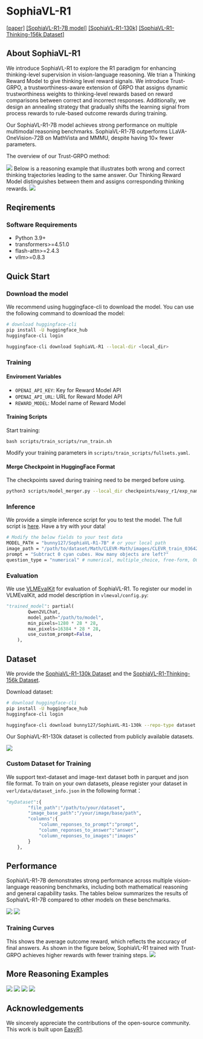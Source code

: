 # SophiaVL-R1

[[paper]]() [[SophiaVL-R1-7B model]](https://huggingface.co/bunny127/SophiaVL-R1-7B) [[SophiaVL-R1-130k]](https://huggingface.co/datasets/bunny127/SophiaVL-R1-130k) [[SophiaVL-R1-Thinking-156k Dataset]](https://huggingface.co/datasets/bunny127/SophiaVL-R1-Thinking-156k)

## About SophiaVL-R1

We introduce SophiaVL-R1 to explore the R1 paradigm for enhancing thinking-level supervision in vision-language reasoning. We trian a Thinking Reward Model to give thinking level reward signals.
We introduce Trust-GRPO, a trustworthiness-aware extension of GRPO that assigns dynamic trustworthiness weights to thinking-level rewards based on reward comparisons between correct and incorrect responses. Additionally, we design an annealing strategy that gradually shifts the learning signal from process rewards to rule-based outcome rewards during training.

Our SophiaVL-R1-7B model achieves strong performance on multiple multimodal reasoning benchmarks. SophiaVL-R1-7B outperforms LLaVA-OneVision-72B on MathVista and MMMU, despite having 10× fewer parameters.

The overview of our Trust-GRPO method:

![](images/overview.png)
Below is a reasoning example that illustrates both wrong and correct thinking trajectories leading to the same answer. Our Thinking Reward Model distinguishes between them and assigns corresponding thinking rewards.
![](images/demo.png)

## Reqirements
### Software Requirements
- Python 3.9+
- transformers>=4.51.0
- flash-attn>=2.4.3
- vllm>=0.8.3


## Quick Start

### Download the model
We recommend using huggingface-cli to download the model. You can use the following command to download the model:
```bash
# download huggingface-cli
pip install -U huggingface_hub
huggingface-cli login

huggingface-cli download SophiaVL-R1 --local-dir <local_dir>
```

### Training
#### Enviroment Variables

- `OPENAI_API_KEY`: Key for Reward Model API
- `OPENAI_API_URL`: URL for Reward Model API
- `REWARD_MODEL`: Model name of Reward Model


#### Training Scripts

Start training:
```
bash scripts/train_scripts/run_train.sh
```

Modify your training parameters in `scripts/train_scripts/fullsets.yaml`. 

#### Merge Checkpoint in HuggingFace Format
The checkpoints saved during training need to be merged before using.
```bash
python3 scripts/model_merger.py --local_dir checkpoints/easy_r1/exp_name/global_step_1/actor
```

### Inference
We provide a simple inference script for you to test the model. The full script is [here](./scripts/inference_single.py). Have a try with your data!
```bash
# Modify the below fields to your test data
MODEL_PATH = "bunny127/SophiaVL-R1-7B" # or your local path
image_path = "/path/to/dataset/Math/CLEVR-Math/images/CLEVR_train_036427.png" # your local image path
prompt = "Subtract 0 cyan cubes. How many objects are left?"
question_type = "numerical" # numerical, multiple_choice, free-form, OCR
```
### Evaluation

We use [VLMEvalKit](https://github.com/open-compass/VLMEvalKit) for evaluation of SophiaVL-R1. To register our model in VLMEvalKit, add model description in `vlmeval/config.py`:

```python
"trained_model": partial(
        Qwen2VLChat,
        model_path="/path/to/model",
        min_pixels=1280 * 28 * 28,
        max_pixels=16384 * 28 * 28,
        use_custom_prompt=False,
    ),
```
## Dataset
We provide the [SophiaVL-R1-130k Dataset](https://huggingface.co/datasets/bunny127/SophiaVL-R1-130k) and the [SophiaVL-R1-Thinking-156k Dataset](https://huggingface.co/datasets/bunny127/SophiaVL-R1-Thinking-156k).

Download dataset:
```bash
# download huggingface-cli
pip install -U huggingface_hub
huggingface-cli login

huggingface-cli download bunny127/SophiaVL-R1-130k --repo-type dataset --local-dir <local_dir>
```

Our SophiaVL-R1-130k dataset is collected from publicly available datasets.

![](images/dataset.png)

### Custom Dataset for Training
We support text-dataset and image-text dataset both in parquet and json file format. To train on your own datasets, please register your dataset in `verl/data/dataset_info.json` in the following format：
```python
"myDataset":{
        "file_path":"/path/to/your/dataset",
        "image_base_path":"/your/image/base/path",
        "columns":{
            "column_reponses_to_prompt":"prompt",
            "column_reponses_to_answer":"answer",
            "column_reponses_to_images":"images"
        }
    },
```
## Performance
SophiaVL-R1-7B demonstrates strong performance across multiple vision-language reasoning benchmarks, including both mathematical reasoning and general capability tasks. The tables below summarizes the results of SophiaVL-R1-7B compared to other models on these benchmarks.

![](images/table1.png)
![](images/table2.png)

### Training Curves
This shows the average outcome reward, which reflects the accuracy of final answers. As shown in the figure below, SophiaVL-R1 trained with Trust-GRPO achieves higher rewards with fewer training steps.
![](images/curve.png)

## More Reasoning Examples

![](images/exp1.png)
![](images/exp2.png)
![](images/exp3.png)
![](images/exp4.png)

## Acknowledgements

We sincerely appreciate the contributions of the open-source community. This work is built upon [EasyR1](https://github.com/hiyouga/EasyR1).